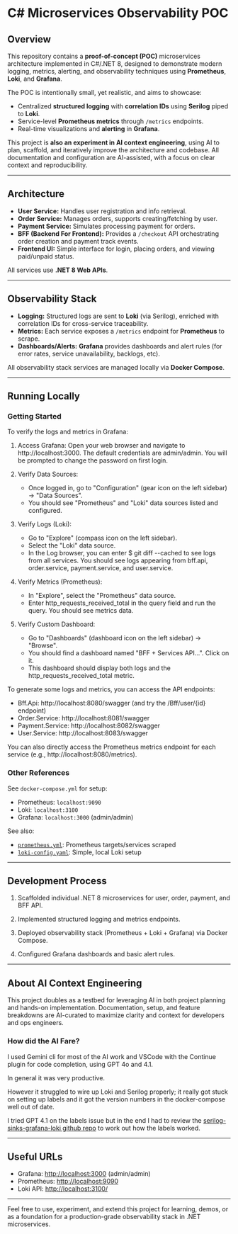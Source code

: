 # C# Microservices Observability POC

## Overview

This repository contains a **proof-of-concept (POC)** microservices architecture implemented in C#/.NET 8, designed to demonstrate modern logging, metrics, alerting, and observability techniques using **Prometheus**, **Loki**, and **Grafana**.

The POC is intentionally small, yet realistic, and aims to showcase:

- Centralized **structured logging** with **correlation IDs** using **Serilog** piped to **Loki**.
- Service-level **Prometheus metrics** through `/metrics` endpoints.
- Real-time visualizations and **alerting** in **Grafana**.

This project is **also an experiment in AI context engineering**, using AI to plan, scaffold, and iteratively improve the architecture and codebase. All documentation and configuration are AI-assisted, with a focus on clear context and reproducibility.

---

## Architecture
- **User Service:** Handles user registration and info retrieval.
- **Order Service:** Manages orders, supports creating/fetching by user.
- **Payment Service:** Simulates processing payment for orders.
- **BFF (Backend For Frontend):** Provides a `/checkout` API orchestrating order creation and payment track events.
- **Frontend UI:** Simple interface for login, placing orders, and viewing paid/unpaid status.

All services use **.NET 8 Web APIs**.

---

## Observability Stack
- **Logging:** Structured logs are sent to **Loki** (via Serilog), enriched with correlation IDs for cross-service traceability.
- **Metrics:** Each service exposes a `/metrics` endpoint for **Prometheus** to scrape.
- **Dashboards/Alerts:** **Grafana** provides dashboards and alert rules (for error rates, service unavailability, backlogs, etc).

All observability stack services are managed locally via **Docker Compose**.

---

## Running Locally

### Getting Started

 To verify the logs and metrics in Grafana:

   1. Access Grafana: Open your web browser and navigate to http://localhost:3000. The default credentials are
      admin/admin. You will be prompted to change the password on first login.

   2. Verify Data Sources:
       * Once logged in, go to "Configuration" (gear icon on the left sidebar) -> "Data Sources".
       * You should see "Prometheus" and "Loki" data sources listed and configured.

   3. Verify Logs (Loki):
       * Go to "Explore" (compass icon on the left sidebar).
       * Select the "Loki" data source.
       * In the Log browser, you can enter $ git diff --cached to see logs from all services. You should see logs appearing
         from bff.api, order.service, payment.service, and user.service.

   4. Verify Metrics (Prometheus):
       * In "Explore", select the "Prometheus" data source.
       * Enter http_requests_received_total in the query field and run the query. You should see metrics data.

   5. Verify Custom Dashboard:
       * Go to "Dashboards" (dashboard icon on the left sidebar) -> "Browse".
       * You should find a dashboard named "BFF + Services API...". Click on it.
       * This dashboard should display both logs and the http_requests_received_total metric.

  To generate some logs and metrics, you can access the API endpoints:

   * Bff.Api: http://localhost:8080/swagger (and try the /Bff/user/{id} endpoint)
   * Order.Service: http://localhost:8081/swagger
   * Payment.Service: http://localhost:8082/swagger
   * User.Service: http://localhost:8083/swagger

  You can also directly access the Prometheus metrics endpoint for each service (e.g.,
  http://localhost:8080/metrics).

### Other References

See `docker-compose.yml` for setup:


- Prometheus: `localhost:9090`
- Loki: `localhost:3100`
- Grafana: `localhost:3000` (admin/admin)

See also:
- [`prometheus.yml`](./prometheus.yml): Prometheus targets/services scraped
- [`loki-config.yaml`](./loki-config.yaml): Simple, local Loki setup

---

## Development Process

1. Scaffolded individual .NET 8 microservices for user, order, payment, and BFF API.


4. Implemented structured logging and metrics endpoints.
5. Deployed observability stack (Prometheus + Loki + Grafana) via Docker Compose.
6. Configured Grafana dashboards and basic alert rules.

---

## About AI Context Engineering
This project doubles as a testbed for leveraging AI in both project planning and hands-on implementation. Documentation, setup, and feature breakdowns are AI-curated to maximize clarity and context for developers and ops engineers.

### How did the AI Fare?

I used Gemini cli for most of the AI work and VSCode with the Continue plugin for code completion, using GPT 4o and 4.1.

In general it was very productive.

However it struggled to wire up Loki and Serilog properly; it really got stuck on setting up labels and it got the version numbers in the docker-compose well out of date.

I tried GPT 4.1 on the labels issue but in the end I had to review the [serilog-sinks-grafana-loki github repo](https://github.com/serilog-contrib/serilog-sinks-grafana-loki) to work out how the labels worked.

---

## Useful URLs
- Grafana: [http://localhost:3000](http://localhost:3000) (admin/admin)
- Prometheus: [http://localhost:9090](http://localhost:9090)
- Loki API: [http://localhost:3100/](http://localhost:3100/)



---

Feel free to use, experiment, and extend this project for learning, demos, or as a foundation for a production-grade observability stack in .NET microservices.